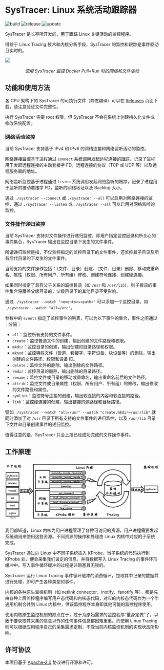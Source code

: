 # SysTracer: Linux 系统活动跟踪器

![build](https://github.com/chaitin/systracer/actions/workflows/build.yml/badge.svg)
![release](https://img.shields.io/github/release/chaitin/systracer)
![update](https://img.shields.io/github/release-date/chaitin/systracer.svg?color=blue&label=update)

SysTracer 是长亭所开发的，用于跟踪 Linux 关键活动的监控程序。

得益于 Linux Tracing 技术和内核分析手段，SysTracer 的监控和跟踪是事件驱动且实时的。

![](https://github.com/chaitin/systrace-blob/raw/7a79506047ea3baf7b6b41d3318dfde438e89b34/screenshot.gif)

<p align="center"><i>使用 SysTracer 监控 Docker Pull+Run 时的网络和文件活动</i></p>

## 功能和使用方法

各 CPU 架构下的 SysTracer 的可执行文件（静态编译）可以在 [Releases](https://github.com/chaitin/systracer/releases) 页面下载，请注意验证文件完整性。

执行 SysTracer 需要 root 权限，但 SysTracer 不会在系统上创建持久化文件或修改系统配置。

### 网络活动监控

当前 SysTracer 支持基于 IPv4 和 IPv6 的网络连接和网络监听活动的监控。

网络连接监控基于进程通过 `connect` 系统调用发起远程连接的跟踪，记录了进程用于发起远程连接的主动套接字 FD，远程连接的协议（TCP 或 UDP 等）以及远程服务器的地址。

网络监听监控基于进程通过 `listen` 系统调用发起网络监听的跟踪，记录了进程用于监听的被动套接字 FD，监听的网络地址以及 Backlog 大小。

通过 `./systracer --connect` 或 `./systracer --all` 可以启用对网络连接的监控，通过 `./systracer --listen` 或 `./systracer --all` 可以启用对网络监听的监控。

### 文件操作递归监控

当前 SysTracer 支持对文件操作进行递归监控，即用户指定监控目录和所关心的事件集合，SysTracer 输出在监控目录下发生的文件事件。

所谓递归监控是指，不仅监控指定的监控目录下的文件事件，还监控其子目录及所有后代目录的下发生的文件事件。

当前支持的文件操作包括：（文件、目录）创建、（文件、目录）删除、移动或重命名、属性（权限、所有用户、所有组）修改、创建符号连接、创建硬连接。

如果同时指定了具有父子关系的监控目录（如 `/usr` 和 `/usr/lib`），则子目录的事件集合将覆盖父级目录的，父级目录下的其他目录不受影响。

通过 `./systracer --watch "<events>=<path>"` 可以添加一个监控目录，如 `./systracer --watch "all=/etc"`。

参数中的 `events` 指定了监控事件的列表，可以为以下事件的集合，事件之间通过 `,` 分隔：

- `all`：监控所有支持的文件事件。
- `create`：监控普通文件的创建，输出创建的文件路径和权限。
- `mkdir`：监控目录的创建，输出创建的目录路径和权限。
- `mknod`：监控特殊文件（管道、套接字、字符设备、块设备等）的删除，输出创建的文件路径、权限和设备 ID。
- `delete`：监控文件的删除，输出删除的文件路径。
- `rmdir`：监控目录的删除，输出删除的目录路径。
- `rename`：监控文件或目录的移动或重命名，输出重命名前后的文件路径。
- `attrib`：监控文件或目录属性（权限、所有用户、所有组）的修改，输出修改的文件路径和属性。
- `symlink`：监控符号连接的创建，输出软连接的内容和软连接的路径。
- `link`：监控硬连接的创建，输出链接的源路径和目标路径。

譬如 `./systracer --watch "all=/usr" --watch "create,mkdir=/usr/lib"` 就同时添加了对 `/usr` 目录下所有支持的文件事件的递归监控，以及 `/usr/lib` 目录下文件和目录创建事件的递归监控。

值得注意的是，SysTracer 只会上报已经成功完成的文件操作事件。

## 工作原理

![](https://github.com/chaitin/systrace-blob/blob/ad3d1d292b82cdbb4c1349a28d6110f73c690231/architecture.png)

我们都知道，Linux 内核为用户进程管理了各种可访问的资源，用户进程需要发起系统调用来使用这些资源。不同资源的操作和处理由 Linux 内核中对应的子系统完成。

SysTracer 通过向 Linux 中不同子系统插入 KProbe，当子系统的代码执行到 KProbe 处，便会采集我们设定的信息，并将数据写入 Linux Tracing 的事件环形缓冲中。写入事件循环缓冲的过程是非阻塞且无锁的。

SysTracer 运行 Linux Tracing 事件循环缓冲的消费循环，拉取其中记录的数据并进行处理，即可产生各种类型的事件。

内核的各种原生监控机制（如 netlink connector、inotify、fanotify 等），都是先由各种上层监控程序编写用户态代码和内核态代码，对应的内核态代码作为一个半通用机制合并到 Linux 内核中，供该监控程序本身即其他可能的监控程序使用。

使用内核原生监控机制的缺点在于，过于为原始需求的监控程序“量身定做”了，以致于要获取其采集的信息以外的任何事件信息都困难重重。而使用 Linux Tracing 则可以根据应用程序自己的采集需求定制，不受当前内核监控机制的实现状态所影响。

## 许可协议

本项目基于 [Apache-2.0](LICENSE) 协议进行开源和许可。
